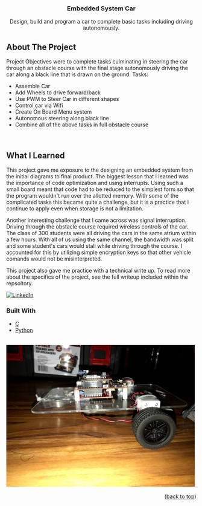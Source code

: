 <div id="top"></div>

<!-- PROJECT SHIELDS -->
<!--
*** I'm using markdown "reference style" links for readability.
*** Reference links are enclosed in brackets [ ] instead of parentheses ( ).
*** See the bottom of this document for the declaration of the reference variables
*** for contributors-url, forks-url, etc. This is an optional, concise syntax you may use.
*** https://www.markdownguide.org/basic-syntax/#reference-style-links
-->


<h3 align="center">Embedded System Car</h3>

  <p align="center">
    Design, build and program a car to complete basic tasks including driving autonomously.
  </p>
</div>


<!-- ABOUT THE PROJECT -->
## About The Project

Project Objectives were to complete tasks culminating in steering the car through an obstacle course with the final stage autonomously driving the car along a black line that is drawn on the ground. 
Tasks:
  * Assemble Car
  * Add Wheels to drive forward/back 
  * Use PWM to Steer Car in different shapes
  * Control car via Wifi
  * Create On Board Menu system
  * Autonomous steering along black line
  * Combine all of the above tasks in full obstacle course
<br />

## What I Learned
This project gave me exposure to the designing an embedded system from the initial diagrams to final product. The biggest lesson that I learned was 
the importance of code optimization and using interrupts. Using such a small board meant that code had to be reduced to the simplest form so that the 
program wouldn't run over the allotted memory. With some of the complicated tasks this became quite a challenge, but it is a practice that I continue to apply 
even when storage is not a limitation.

Another interesting challenge that I came across was signal interruption. Driving through the obstacle course required wireless controls of the car. The class of 300 
students were all driving the cars in the same atrium within a few hours. With all of us using the same channel, the bandwidth was split and some student's cars would 
stall while driving through the course. I accounted for this by utilizing simple encryption keys so that other vehicle comands would not be misinterpreted.

This project also gave me practice with a technical write up. To read more about the specifics of the project, see the full writeup included within the repsoitory.

[![LinkedIn][linkedin-shield]][linkedin-url]

### Built With

* [C](https://en.wikipedia.org/wiki/C_(programming_language))
* [Python](https://www.python.org/)

<br />   

<img src= "https://github.com/barillamw/Autonomous-Car/blob/main/Car%20Pictures/car.jpg" style = "width:500px" alt= "Image of embedded system car" />


<p align="right">(<a href="#top">back to top</a>)</p>

[linkedin-shield]: https://img.shields.io/badge/-LinkedIn-black.svg?style=for-the-badge&logo=linkedin&colorB=555
[linkedin-url]: https://www.linkedin.com/in/michael-barilla/
